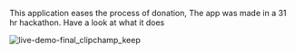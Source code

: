 This application eases the process of donation, The app was made in a 31 hr hackathon.
Have a look at what it does

![live-demo-final_clipchamp_keep](https://cloud.githubusercontent.com/assets/3865908/15022060/7fa040ea-1247-11e6-9994-5e21329e55fa.gif)

